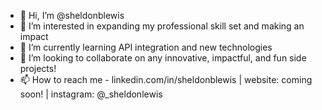 - 👋 Hi, I’m @sheldonblewis
- 👀 I’m interested in expanding my professional skill set and making an impact
- 🌱 I’m currently learning API integration and new technologies
- 💞️ I’m looking to collaborate on any innovative, impactful, and fun side projects!
- 📫 How to reach me - linkedin.com/in/sheldonblewis | website: coming soon! | instagram: @_sheldonlewis 

<!---
sheldonblewis/sheldonblewis is a ✨ special ✨ repository because its `README.md` (this file) appears on your GitHub profile.
You can click the Preview link to take a look at your changes.
--->
